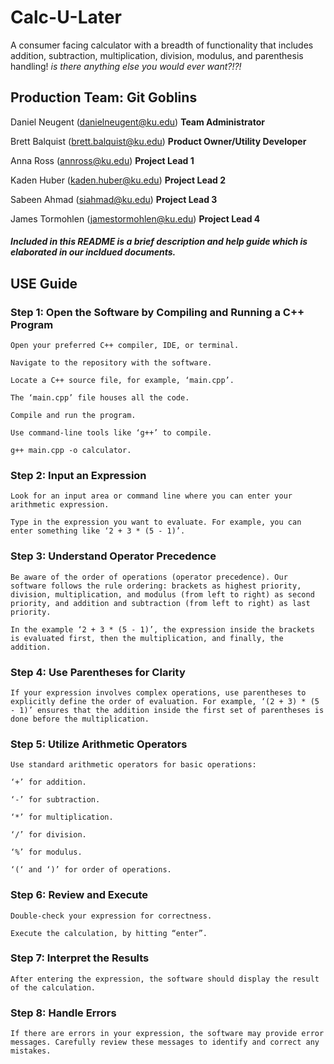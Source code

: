 # Calc-U-Later
A consumer facing calculator with a breadth of functionality that includes addition, subtraction, multiplication, division, modulus, and parenthesis handling! *is there anything else you would ever want?!?!* 

## Production Team: Git Goblins


Daniel Neugent (danielneugent@ku.edu)
    **Team Administrator**

Brett Balquist (brett.balquist@ku.edu)
    **Product Owner/Utility Developer**

Anna Ross (annross@ku.edu)
    **Project Lead 1**

Kaden Huber (kaden.huber@ku.edu)
    **Project Lead 2** 

Sabeen Ahmad (siahmad@ku.edu)
    **Project Lead 3**

James Tormohlen (jamestormohlen@ku.edu)
    **Project Lead 4**

##### *Included in this README is a brief description and help guide which is elaborated in our incldued documents.*

## USE Guide
### Step 1: Open the Software by Compiling and Running a C++ Program  

    Open your preferred C++ compiler, IDE, or terminal. 
    
    Navigate to the repository with the software. 
    
    Locate a C++ source file, for example, ‘main.cpp’. 
    
    The ‘main.cpp’ file houses all the code.  
    
    Compile and run the program.  
    
    Use command-line tools like ‘g++’ to compile.    
    
    g++ main.cpp -o calculator. 

 

### Step 2: Input an Expression 
    
    Look for an input area or command line where you can enter your arithmetic expression. 
    
    Type in the expression you want to evaluate. For example, you can enter something like ‘2 + 3 * (5 - 1)’. 

### Step 3: Understand Operator Precedence   

    Be aware of the order of operations (operator precedence). Our software follows the rule ordering: brackets as highest priority, division, multiplication, and modulus (from left to right) as second priority, and addition and subtraction (from left to right) as last priority. 
    
    In the example ‘2 + 3 * (5 - 1)’, the expression inside the brackets is evaluated first, then the multiplication, and finally, the addition. 

### Step 4: Use Parentheses for Clarity 
    
    If your expression involves complex operations, use parentheses to explicitly define the order of evaluation. For example, ‘(2 + 3) * (5 - 1)’ ensures that the addition inside the first set of parentheses is done before the multiplication. 

### Step 5: Utilize Arithmetic Operators  

    Use standard arithmetic operators for basic operations: 
    
    ‘+’ for addition. 
    
    ‘-’ for subtraction. 
    
    ‘*’ for multiplication. 
    
    ‘/’ for division. 
    
    ‘%’ for modulus. 
    
    ‘(‘ and ‘)’ for order of operations. 

###  Step 6: Review and Execute 
    Double-check your expression for correctness. 
    
    Execute the calculation, by hitting “enter”. 
### Step 7: Interpret the Results 
    After entering the expression, the software should display the result of the calculation. 

### Step 8: Handle Errors 

    If there are errors in your expression, the software may provide error messages. Carefully review these messages to identify and correct any mistakes. 
    
